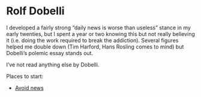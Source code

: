 # Rolf Dobelli
I developed a fairly strong “daily news is worse than useless” stance in my early twenties, but I spent a year or two knowing this but not really believing it (i.e. doing the work required to break the addiction). Several figures helped me double down (Tim Harford, Hans Rosling comes to mind) but Dobelli’s polemic essay stands out.

I’ve not read anything else by Dobelli.

Places to start:
* [Avoid news](https://www.gwern.net/docs/culture/2010-dobelli.pdf)

<!-- #web/people -->

<!-- {BearID:rolf-dobelli.md} -->

